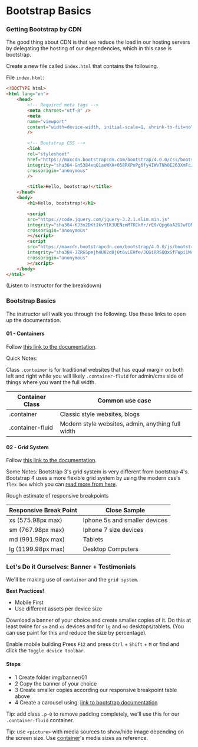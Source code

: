 # Bootstrap Basics

### Getting Bootstrap by CDN

The good thing about CDN is that we reduce the load in our hosting servers by delegating the hosting of our dependencies, which in this case is bootstrap.

Create a new file called `index.html` that contains the following.

File `index.html`:
```html
<!DOCTYPE html>
<html lang="en">
    <head>
        <!-- Required meta tags -->
        <meta charset="utf-8" />
        <meta
        name="viewport"
        content="width=device-width, initial-scale=1, shrink-to-fit=no"
        />

        <!-- Bootstrap CSS -->
        <link
        rel="stylesheet"
        href="https://maxcdn.bootstrapcdn.com/bootstrap/4.0.0/css/bootstrap.min.css"
        integrity="sha384-Gn5384xqQ1aoWXA+058RXPxPg6fy4IWvTNh0E263XmFcJlSAwiGgFAW/dAiS6JXm"
        crossorigin="anonymous"
        />

        <title>Hello, bootstrap!</title>
    </head>
    <body>
        <h1>Hello, bootstrap!</h1>

        <script
        src="https://code.jquery.com/jquery-3.2.1.slim.min.js"
        integrity="sha384-KJ3o2DKtIkvYIK3UENzmM7KCkRr/rE9/Qpg6aAZGJwFDMVNA/GpGFF93hXpG5KkN"
        crossorigin="anonymous"
        ></script>
        <script
        src="https://maxcdn.bootstrapcdn.com/bootstrap/4.0.0/js/bootstrap.min.js"
        integrity="sha384-JZR6Spejh4U02d8jOt6vLEHfe/JQGiRRSQQxSfFWpi1MquVdAyjUar5+76PVCmYl"
        crossorigin="anonymous"
        ></script>
    </body>
</html>
```

(Listen to instructor for the breakdown)

### Bootstrap Basics

The instructor will walk you through the following. Use these links to open up the documentation.

#### 01 - Containers
Follow [this link to the documentation](https://getbootstrap.com/docs/4.0/layout/overview/).

Quick Notes:

Class `.container` is for traditional websites that has equal margin on both left and right while you will likely `.container-fluid` for admin/cms side of things where you want the full width.

| Container Class   | Common use case |
|-------------------|-------------------------------|
| .container        | Classic style websites, blogs |
| .container-fluid  | Modern style websites, admin, anything full width |


#### 02 - Grid System

Follow [this link to the documentation](https://getbootstrap.com/docs/4.0/layout/grid/).

Some Notes:
Bootstrap 3's grid system is very different from bootstrap 4's. Bootstrap 4 uses a more flexible grid system by using the modern css's `flex box` which you can [read more from here](https://developer.mozilla.org/en-US/docs/Web/CSS/CSS_Flexible_Box_Layout/Basic_Concepts_of_Flexbox).

Rough estimate of responsive breakpoints

| Responsive Break Point | Close Sample             |
|------------------------|--------------------------|
| xs (575.98px max) | Iphone 5s and smaller devices |
| sm (767.98px max) | Iphone 7 size devices |
| md (991.98px max) | Tablets |
| lg (1199.98px max) | Desktop Computers |

### Let's Do it Ourselves: Banner + Testimonials

We'll be making use of `container` and the `grid system`.

__Best Practices!__
    
- Mobile First
- Use different assets per device size

Download a banner of your choice and create smaller copies of it. Do this at least twice for `sm` and `xs` devices and for `lg` and `md` desktops/tablets. (You can use paint for this and reduce the size by percentage).

Enable mobile building
Press `F12` and press `Ctrl` + `Shift` + `M` or find and click the `Toggle device toolbar`.

#### Steps

- 1   Create folder img/banner/01
- 2   Copy the banner of your choice
- 3   Create smaller copies according our responsive breakpoint table above
- 4   Create a carousel using: [link to bootstrap documentation](https://getbootstrap.com/docs/4.0/components/carousel/)

Tip: add class `.p-0` to remove padding completely, we'll use this for our `.container-fluid` container.

Tip: use `<picture>` with media sources to show/hide image depending on the screen size. Use [container](https://getbootstrap.com/docs/4.0/layout/overview/)'s media sizes as reference.